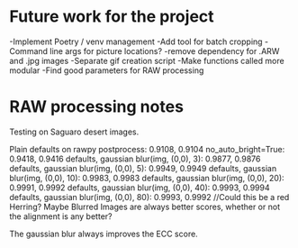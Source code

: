 # Future work for the project
-Implement Poetry / venv management
-Add tool for batch cropping
-Command line args for picture locations?
-remove dependency for .ARW and .jpg images
-Separate gif creation script
-Make functions called more modular
-Find good parameters for RAW processing

# RAW processing notes
Testing on Saguaro desert images.

Plain defaults on rawpy postprocess: 0.9108, 0.9104
no_auto_bright=True: 0.9418, 0.9416
defaults, gaussian blur(img, (0,0), 3): 0.9877, 0.9876
defaults, gaussian blur(img, (0,0), 5): 0.9949, 0.9949
defaults, gaussian blur(img, (0,0), 10): 0.9983, 0.9983
defaults, gaussian blur(img, (0,0), 20): 0.9991, 0.9992
defaults, gaussian blur(img, (0,0), 40): 0.9993, 0.9994
defaults, gaussian blur(img, (0,0), 80): 0.9993, 0.9992
//Could this be a red Herring? Maybe Blurred Images are always better scores, whether or not the alignment is any better?

The gaussian blur always improves the ECC score.


